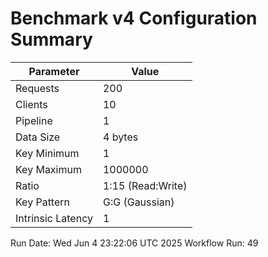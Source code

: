 # Benchmark v4 Configuration Summary

| Parameter | Value |
|-----------|-------|
| Requests | 200 |
| Clients | 10 |
| Pipeline | 1 |
| Data Size | 4 bytes |
| Key Minimum | 1 |
| Key Maximum | 1000000 |
| Ratio | 1:15 (Read:Write) |
| Key Pattern | G:G (Gaussian) |
| Intrinsic Latency | 1 |

Run Date: Wed Jun  4 23:22:06 UTC 2025
Workflow Run: 49
